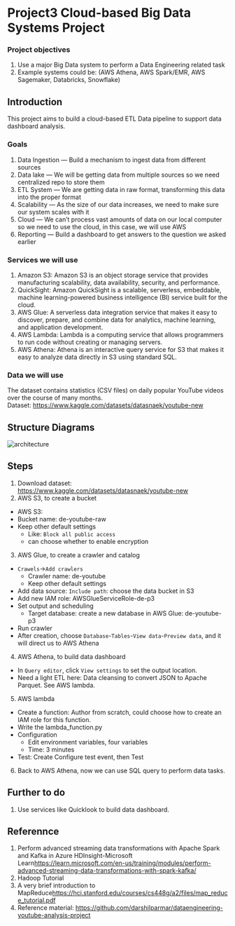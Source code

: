 # Project3 Cloud-based Big Data Systems Project
### Project objectives
1. Use a major Big Data system to perform a Data Engineering related task
2. Example systems could be: (AWS Athena, AWS Spark/EMR, AWS Sagemaker, Databricks, Snowflake)
## Introduction
This project aims to build a cloud-based ETL Data pipeline to support data dashboard analysis.
### Goals
1. Data Ingestion — Build a mechanism to ingest data from different sources
2. Data lake — We will be getting data from multiple sources so we need centralized repo to store them
3. ETL System — We are getting data in raw format, transforming this data into the proper format
4. Scalability — As the size of our data increases, we need to make sure our system scales with it
5. Cloud — We can’t process vast amounts of data on our local computer so we need to use the cloud, in this case, we will use AWS
6. Reporting — Build a dashboard to get answers to the question we asked earlier
### Services we will use
1. Amazon S3: Amazon S3 is an object storage service that provides manufacturing scalability, data availability, security, and performance.
2. QuickSight: Amazon QuickSight is a scalable, serverless, embeddable, machine learning-powered business intelligence (BI) service built for the cloud.
3. AWS Glue: A serverless data integration service that makes it easy to discover, prepare, and combine data for analytics, machine learning, and application development.
4. AWS Lambda: Lambda is a computing service that allows programmers to run code without creating or managing servers.
5. AWS Athena: Athena is an interactive query service for S3 that makes it easy to analyze data directly in S3 using standard SQL.
### Data we will use
The dataset contains statistics (CSV files) on daily popular YouTube videos over the course of many months.    
Dataset: https://www.kaggle.com/datasets/datasnaek/youtube-new
## Structure Diagrams
![architecture](https://user-images.githubusercontent.com/84234596/226989424-15e8e397-360f-45fd-82c6-2f7a43d4bacd.jpeg)
## Steps
1. Download dataset:  
https://www.kaggle.com/datasets/datasnaek/youtube-new
2. AWS S3, to create a bucket
  - AWS S3: 
  - Bucket name: de-youtube-raw
  - Keep other default settings 
    - Like: `Block all public access`
    - can choose whether to enable encryption
3. AWS Glue, to create a crawler and catalog
  - `Crawels`->`Add crawlers`
    - Crawler name: de-youtube
    - Keep other default settings
  - Add data source: `Include path`: choose the data bucket in S3
  - Add new IAM role: AWSGlueServiceRole-de-p3
  - Set output and scheduling
    - Target database: create a new database in AWS Glue: de-youtube-p3
  - Run crawler
  - After creation, choose `Database`-`Tables`-`View data`-`Preview data`, and it will direct us to AWS Athena
4. AWS Athena, to build data dashboard
  - In `Query editor`, click `View settings` to set the output location.
  - Need a light ETL here: Data cleansing to convert JSON to Apache Parquet. See AWS lambda.
5. AWS lambda
  - Create a function: Author from scratch, could choose how to create an IAM role for this function. 
  - Write the lambda_function.py
  - Configuration
    - Edit environment variables, four variables
    - Time: 3 minutes
  - Test: Create Configure test event, then Test
6. Back to AWS Athena, now we can use SQL query to perform data tasks.
## Further to do
1. Use services like Quicklook to build data dashboard.
## Referennce
1. Perform advanced streaming data transformations with Apache Spark and Kafka in Azure HDInsight-Microsoft Learn<https://learn.microsoft.com/en-us/training/modules/perform-advanced-streaming-data-transformations-with-spark-kafka/>
2. Hadoop Tutorial
3. A very brief introduction to MapReduce<https://hci.stanford.edu/courses/cs448g/a2/files/map_reduce_tutorial.pdf>
4. Reference material: https://github.com/darshilparmar/dataengineering-youtube-analysis-project
